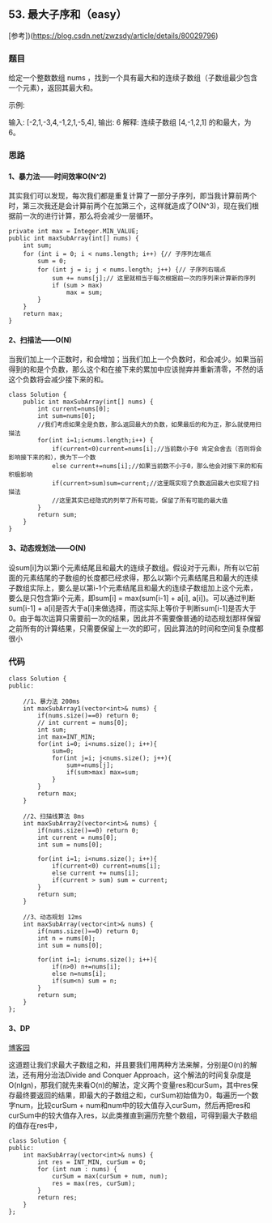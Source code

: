## 53. 最大子序和（easy）
[参考])(https://blog.csdn.net/zwzsdy/article/details/80029796)
### 题目
给定一个整数数组 nums ，找到一个具有最大和的连续子数组（子数组最少包含一个元素），返回其最大和。

示例:

输入: [-2,1,-3,4,-1,2,1,-5,4],
输出: 6
解释: 连续子数组 [4,-1,2,1] 的和最大，为 6。


### 思路
#### 1、暴力法——时间效率O(N^2)
其实我们可以发现，每次我们都是重复计算了一部分子序列，即当我计算前两个时，第三次我还是会计算前两个在加第三个，这样就造成了O(N^3)，现在我们根据前一次的进行计算，那么将会减少一层循环。

```
private int max = Integer.MIN_VALUE;
public int maxSubArray(int[] nums) {
    int sum;
    for (int i = 0; i < nums.length; i++) {// 子序列左端点
        sum = 0;
        for (int j = i; j < nums.length; j++) {// 子序列右端点
            sum += nums[j];// 这里就相当于每次根据前一次的序列来计算新的序列
            if (sum > max)
                max = sum;
        }
    }
    return max;
}

```

#### 2、扫描法——O(N)
当我们加上一个正数时，和会增加；当我们加上一个负数时，和会减少。如果当前得到的和是个负数，那么这个和在接下来的累加中应该抛弃并重新清零，不然的话这个负数将会减少接下来的和。


```
class Solution {
    public int maxSubArray(int[] nums) {
        int current=nums[0];
        int sum=nums[0];
        //我们考虑如果全是负数，那么返回最大的负数，如果最后的和为正，那么就使用扫描法
        for(int i=1;i<nums.length;i++) {
            if(current<0)current=nums[i];//当前数小于0 肯定会舍去（否则将会影响接下来的和），换为下一个数
            else current+=nums[i];//如果当前数不小于0，那么他会对接下来的和有积极影响
            if(current>sum)sum=current;//这里既实现了负数返回最大也实现了扫描法
            //这里其实已经隐式的列举了所有可能，保留了所有可能的最大值
        }
        return sum;
    }
}
```

#### 3、动态规划法——O(N)

设sum[i]为以第i个元素结尾且和最大的连续子数组。假设对于元素i，所有以它前面的元素结尾的子数组的长度都已经求得，那么以第i个元素结尾且和最大的连续子数组实际上，要么是以第i-1个元素结尾且和最大的连续子数组加上这个元素，要么是只包含第i个元素，即sum[i]
= max(sum[i-1] + a[i], a[i])。可以通过判断sum[i-1] + a[i]是否大于a[i]来做选择，而这实际上等价于判断sum[i-1]是否大于0。由于每次运算只需要前一次的结果，因此并不需要像普通的动态规划那样保留之前所有的计算结果，只需要保留上一次的即可，因此算法的时间和空间复杂度都很小

### 代码

```
class Solution {
public:

    //1、暴力法 200ms
    int maxSubArray1(vector<int>& nums) {
        if(nums.size()==0) return 0;
        // int current = nums[0];
        int sum;
        int max=INT_MIN;
        for(int i=0; i<nums.size(); i++){
            sum=0;
            for(int j=i; j<nums.size(); j++){
                sum+=nums[j];
                if(sum>max) max=sum;
            }   
        }
        return max;
    }

    //2、扫描线算法 8ms
    int maxSubArray2(vector<int>& nums) {
        if(nums.size()==0) return 0;
        int current = nums[0];
        int sum = nums[0];

        for(int i=1; i<nums.size(); i++){
            if(current<0) current=nums[i];
            else current += nums[i];
            if(current > sum) sum = current;
        }
        return sum;
    }

    //3、动态规划 12ms
    int maxSubArray(vector<int>& nums) {
        if(nums.size()==0) return 0;
        int n = nums[0];
        int sum = nums[0];

        for(int i=1; i<nums.size(); i++){
            if(n>0) n+=nums[i];
            else n=nums[i];
            if(sum<n) sum = n;
        }
        return sum;
    }
};
```

#### 3、DP
[博客园](http://www.cnblogs.com/grandyang/p/4377150.html)

这道题让我们求最大子数组之和，并且要我们用两种方法来解，分别是O(n)的解法，还有用分治法Divide and Conquer Approach，这个解法的时间复杂度是O(nlgn)，那我们就先来看O(n)的解法，定义两个变量res和curSum，其中res保存最终要返回的结果，即最大的子数组之和，curSum初始值为0，每遍历一个数字num，比较curSum + num和num中的较大值存入curSum，然后再把res和curSum中的较大值存入res，以此类推直到遍历完整个数组，可得到最大子数组的值存在res中，

```
class Solution {
public:
    int maxSubArray(vector<int>& nums) {
        int res = INT_MIN, curSum = 0;
        for (int num : nums) {
            curSum = max(curSum + num, num);
            res = max(res, curSum);
        }
        return res;
    }
};
```
